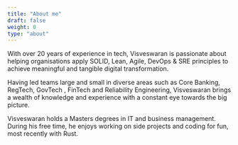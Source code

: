 ```yaml
---
title: "About me"
draft: false
weight: 0
type: "about"
---
```


With over 20 years of experience in tech, Visveswaran is passionate about helping organisations apply SOLID, Lean, Agile, DevOps & SRE principles to achieve meaningful and tangible digital transformation.

Having led teams large and small in diverse areas such as Core Banking, RegTech, GovTech , FinTech and Reliability Engineering, Visveswaran brings a wealth of knowledge and experience with a constant eye towards the big picture.

Visveswaran holds a Masters degrees in IT and business management. During his free time, he enjoys working on side projects and coding for fun, most recently with Rust.

